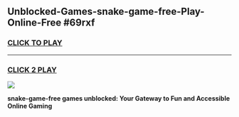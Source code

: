 
## Unblocked-Games-snake-game-free-Play-Online-Free #69rxf
<h3>
<a href="https://us.freeplayer.one?title=snake-game-free&ref=10M">CLICK TO PLAY</a></h3>
<hr>

<h3>
<a href="https://us.freeplayer.one?title=snake-game-free&ref=10M">CLICK 2 PLAY</a>
  
</h3>

<a href="https://us.freeplayer.one?title=snake-game-free&ref=10M"><img src="https://clearcache.store/games.png"></a>


**snake-game-free games unblocked: Your Gateway to Fun and Accessible Online Gaming**
